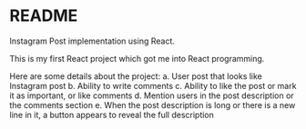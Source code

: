 # README #

Instagram Post implementation using React.

This is my first React project which got me into React programming.

Here are some details about the project:
a. User post that looks like Instagram post
b. Ability to write comments
c. Ability to like the post or mark it as important, or like comments
d. Mention users in the post description or the comments section
e. When the post description is long or there is a new line in it, a button appears to reveal the full description 
